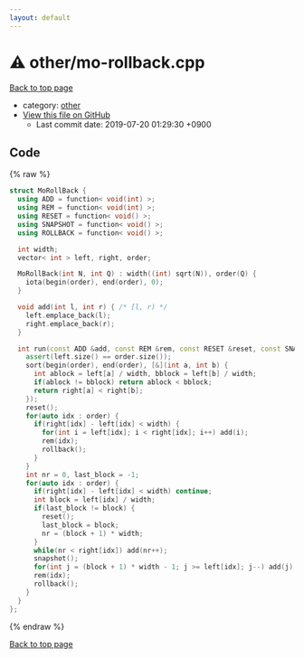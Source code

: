```yaml
---
layout: default
---
```


<!-- mathjax config similar to math.stackexchange -->
<script type="text/javascript" async
  src="https://cdnjs.cloudflare.com/ajax/libs/mathjax/2.7.5/MathJax.js?config=TeX-MML-AM_CHTML">
</script>
<script type="text/x-mathjax-config">
  MathJax.Hub.Config({
    TeX: { equationNumbers: { autoNumber: "AMS" }},
    tex2jax: {
      inlineMath: [ ['$','$'] ],
      processEscapes: true
    },
    "HTML-CSS": { matchFontHeight: false },
    displayAlign: "left",
    displayIndent: "2em"
  });
</script>

<script type="text/javascript" src="https://cdnjs.cloudflare.com/ajax/libs/jquery/3.4.1/jquery.min.js"></script>
<script src="https://cdn.jsdelivr.net/npm/jquery-balloon-js@1.1.2/jquery.balloon.min.js" integrity="sha256-ZEYs9VrgAeNuPvs15E39OsyOJaIkXEEt10fzxJ20+2I=" crossorigin="anonymous"></script>
<script type="text/javascript" src="../../assets/js/copy-button.js"></script>
<link rel="stylesheet" href="../../assets/css/copy-button.css" />


# :warning: other/mo-rollback.cpp
<a href="../../index.html">Back to top page</a>

* category: <a href="../../index.html#795f3202b17cb6bc3d4b771d8c6c9eaf">other</a>
* <a href="{{ site.github.repository_url }}/blob/master/other/mo-rollback.cpp">View this file on GitHub</a>
    - Last commit date: 2019-07-20 01:29:30 +0900




## Code
{% raw %}
```cpp
struct MoRollBack {
  using ADD = function< void(int) >;
  using REM = function< void(int) >;
  using RESET = function< void() >;
  using SNAPSHOT = function< void() >;
  using ROLLBACK = function< void() >;

  int width;
  vector< int > left, right, order;

  MoRollBack(int N, int Q) : width((int) sqrt(N)), order(Q) {
    iota(begin(order), end(order), 0);
  }

  void add(int l, int r) { /* [l, r) */
    left.emplace_back(l);
    right.emplace_back(r);
  }

  int run(const ADD &add, const REM &rem, const RESET &reset, const SNAPSHOT &snapshot, const ROLLBACK &rollback) {
    assert(left.size() == order.size());
    sort(begin(order), end(order), [&](int a, int b) {
      int ablock = left[a] / width, bblock = left[b] / width;
      if(ablock != bblock) return ablock < bblock;
      return right[a] < right[b];
    });
    reset();
    for(auto idx : order) {
      if(right[idx] - left[idx] < width) {
        for(int i = left[idx]; i < right[idx]; i++) add(i);
        rem(idx);
        rollback();
      }
    }
    int nr = 0, last_block = -1;
    for(auto idx : order) {
      if(right[idx] - left[idx] < width) continue;
      int block = left[idx] / width;
      if(last_block != block) {
        reset();
        last_block = block;
        nr = (block + 1) * width;
      }
      while(nr < right[idx]) add(nr++);
      snapshot();
      for(int j = (block + 1) * width - 1; j >= left[idx]; j--) add(j);
      rem(idx);
      rollback();
    }
  }
};


```
{% endraw %}

<a href="../../index.html">Back to top page</a>

